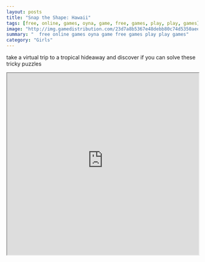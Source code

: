```yaml
---
layout: posts
title: "Snap the Shape: Hawaii"
tags: [free, online, games, oyna, game, free, games, play, play, games]
image: "http://img.gamedistribution.com/23d7a8b5367e48debb80c74d5350aee8.jpg"
summary: "  free online games oyna game free games play play games"
category: "Girls"
---
```


take a virtual trip to a tropical hideaway and discover if you can solve these tricky puzzles

<iframe width="100%" height="480px;" src="http://html5.gamedistribution.com/23d7a8b5367e48debb80c74d5350aee8/"></iframe>